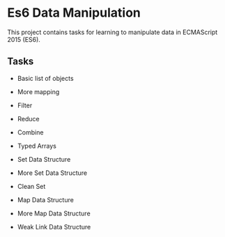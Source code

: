 # Es6 Data Manipulation

This project contains tasks for learning to manipulate data in ECMAScript 2015 (ES6).

## Tasks

* Basic list of objects

* More mapping

* Filter

* Reduce

* Combine

* Typed Arrays

* Set Data Structure

* More Set Data Structure

* Clean Set

* Map Data Structure

* More Map Data Structure

*  Weak Link Data Structure
